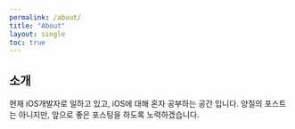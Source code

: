 ```yaml
---
permalink: /about/
title: "About"
layout: single
toc: true
---
```


## 소개

현재 iOS개발자로 일하고 있고, iOS에 대해 혼자 공부하는 공간 입니다. 양질의 포스트는 아니지만, 앞으로 좋은 포스팅을 하도록 노력하겠습니다.
